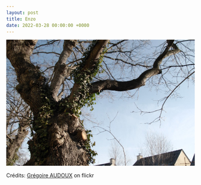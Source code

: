 ```yaml
---
layout: post
title: Enzo
date: 2022-03-28 00:00:00 +0000
---
```


![Enzo](/images/2022-03-28.jpg)

Crédits: [Grégoire AUDOUX](https://www.flickr.com/people/gregoire-audoux/) on flickr
